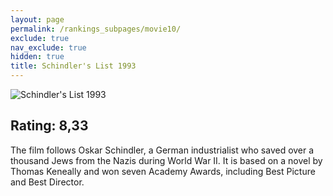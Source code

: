 ```yaml
---
layout: page
permalink: /rankings_subpages/movie10/
exclude: true
nav_exclude: true
hidden: true
title: Schindler's List 1993
---
```


![Schindler's List 1993](https://fwcdn.pl/fpo/12/11/1211/7876866_1.7.webp)
    
## Rating: 8,33


The film follows Oskar Schindler, a German industrialist who saved over a thousand Jews from the Nazis during World War II. It is based on a novel by Thomas Keneally and won seven Academy Awards, including Best Picture and Best Director.